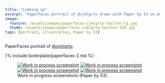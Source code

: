 ```yaml
---
title: "Looking up"
excerpt: "PaperFaces portrait of @cjmlgrto drawn with Paper by 53 on an iPad."
image: 
  feature: /assets/images/paperfaces-cjmlgrto-twitter-lg.jpg
  thumb: /assets/images/paperfaces-cjmlgrto-twitter-150.jpg
tags: [portrait, illustration, Paper by 53]
---
```


PaperFaces portrait of <a href="http://twitter.com/cjmlgrto">@cjmlgrto</a>.

{% include boilerplate/paperfaces-2.md %}

<figure class="half">
	<a href="{{ site.url }}/assets/images/paperfaces-cjmlgrto-process-1-lg.jpg"><img src="{{ site.url }}/assets/images/paperfaces-cjmlgrto-process-1-600.jpg" alt="Work in process screenshot"></a>
	<a href="{{ site.url }}/assets/images/paperfaces-cjmlgrto-process-2-lg.jpg"><img src="{{ site.url }}/assets/images/paperfaces-cjmlgrto-process-2-600.jpg" alt="Work in process screenshot"></a>
	<a href="{{ site.url }}/assets/images/paperfaces-cjmlgrto-process-3-lg.jpg"><img src="{{ site.url }}/assets/images/paperfaces-cjmlgrto-process-3-600.jpg" alt="Work in process screenshot"></a>
	<a href="{{ site.url }}/assets/images/paperfaces-cjmlgrto-process-4-lg.jpg"><img src="{{ site.url }}/assets/images/paperfaces-cjmlgrto-process-4-600.jpg" alt="Work in process screenshot"></a>
	<figcaption>Work in progress screenshots (Paper by 53).</figcaption>
</figure>